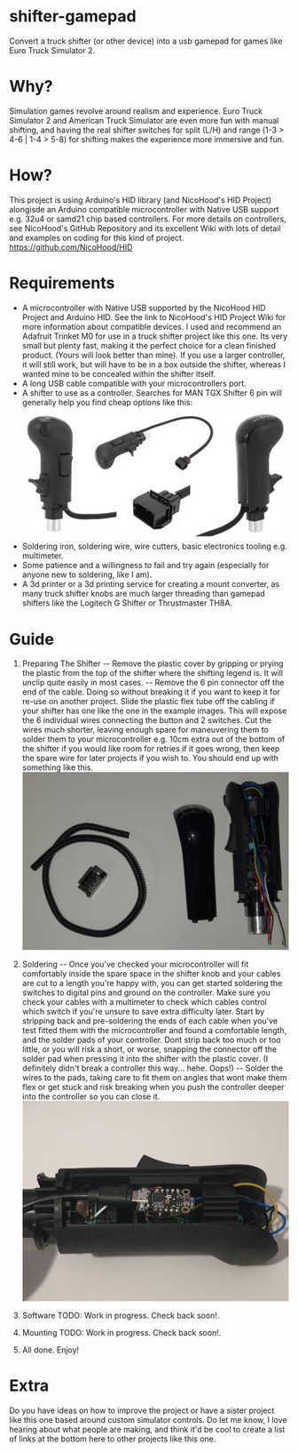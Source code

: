 # shifter-gamepad
 Convert a truck shifter (or other device) into a usb gamepad for games like Euro Truck Simulator 2.

# Why?
 Simulation games revolve around realism and experience. Euro Truck Simulator 2 and American Truck Simulator are even more fun with manual shifting, and having the real shifter switches for split (L/H) and range (1-3 > 4-6 | 1-4 > 5-8) for shifting makes the experience more immersive and fun.

# How?
 This project is using Arduino's HID library (and NicoHood's HID Project) alongisde an Arduino compatible microcontroller with Native USB support e.g. 32u4 or samd21 chip based controllers. For more details on controllers, see NicoHood's GitHub Repository and its excellent Wiki with lots of detail and examples on coding for this kind of project. https://github.com/NicoHood/HID

# Requirements
- A microcontroller with Native USB supported by the NicoHood HID Project and Arduino HID. See the link to NicoHood's HID Project Wiki for more information about compatible devices. I used and recommend an Adafruit Trinket M0 for use in a truck shifter project like this one. Its very small but plenty fast, making it the perfect choice for a clean finished product. (Yours will look better than mine). If you use a larger controller, it will still work, but will have to be in a box outside the shifter, whereas I wanted mine to be concealed within the shifter itself.
- A long USB cable compatible with your microcontrollers port.
- A shifter to use as a controller. Searches for MAN TGX Shifter 6 pin will generally help you find cheap options like this: 
![Man TGX Shifter](/guide/example_shifter_man_tgx.jpg)
- Soldering iron, soldering wire, wire cutters, basic electronics tooling e.g. multimeter.
- Some patience and a willingness to fail and try again (especially for anyone new to soldering, like I am).
- A 3d printer or a 3d printing service for creating a mount converter, as many truck shifter knobs are much larger threading than gamepad shifters like the Logitech G Shifter or Thrustmaster TH8A.

# Guide
1. Preparing The Shifter
-- Remove the plastic cover by gripping or prying the plastic from the top of the shifter where the shifting legend is. It will unclip quite easily in most cases.
-- Remove the 6 pin connector off the end of the cable. Doing so without breaking it if you want to keep it for re-use on another project. Slide the plastic flex tube off the cabling if your shifter has one like the one in the example images. This will expose the 6 individual wires connecting the button and 2 switches. Cut the wires much shorter, leaving enough spare for maneuvering them to solder them to your microcontroller e.g. 10cm extra out of the bottom of the shifter if you would like room for retries if it goes wrong, then keep the spare wire for later projects if you wish to. You should end up with something like this.
![Prepared Man TGX Shifter](/guide/prepared_shifter_man_tgx.jpg)

2. Soldering
-- Once you've checked your microcontroller will fit comfortably inside the spare space in the shifter knob and your cables are cut to a length you're happy with, you can get started soldering the switches to digital pins and ground on the controller. Make sure you check your cables with a multimeter to check which cables control which switch if you're unsure to save extra difficulty later. Start by stripping back and pre-soldering the ends of each cable when you've test fitted them with the microcontroller and found a comfortable length, and the solder pads of your controller. Dont strip back too much or too little, or you will risk a short, or worse, snapping the connector off the solder pad when pressing it into the shifter with the plastic cover. (I definitely didn't break a controller this way... hehe. Oops!)
-- Solder the wires to the pads, taking care to fit them on angles that wont make them flex or get stuck and risk breaking when you push the controller deeper into the controller so you can close it.
![Soldered Man TGX Shifter](/guide/soldered_shifter_man_tgx.jpg)

3. Software
TODO: Work in progress. Check back soon!.

4. Mounting
TODO: Work in progress. Check back soon!.

5. All done. Enjoy!

# Extra
 Do you have ideas on how to improve the project or have a sister project like this one based around custom simulator controls. Do let me know, I love hearing about what people are making, and think it'd be cool to create a list of links at the bottom here to other projects like this one.